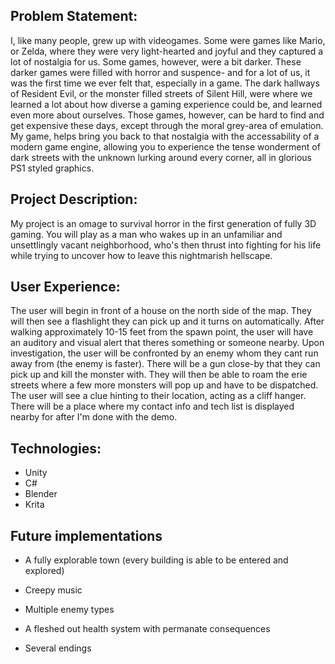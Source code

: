 ## Problem Statement: 

I, like many people, grew up with videogames. Some were games like Mario, or Zelda, where they were very light-hearted and joyful and they captured a lot of nostalgia for us. Some games, however, were a bit darker. These darker games were filled with horror and suspence- and for a lot of us, it was the first time we ever felt that, especially in a game. The dark hallways of Resident Evil, or the monster filled streets of Silent Hill, were where we learned a lot about how diverse a gaming experience could be, and learned even more about ourselves. Those games, however, can be hard to find and get expensive these days, except through the moral grey-area of emulation. My game, helps bring you back to that nostalgia with the accessability of a modern game engine, allowing you to experience the tense wonderment of dark streets with the unknown lurking around every corner, all in glorious PS1 styled graphics.

## Project Description:

My project is an omage to survival horror in the first generation of fully 3D gaming. You will play as a man who wakes up in an unfamiliar and unsettlingly vacant neighborhood, who's then thrust into fighting for his life while trying to uncover how to leave this nightmarish hellscape.

## User Experience:

The user will begin in front of a house on the north side of the map. They will then see a flashlight they can pick up and it turns on automatically. After walking approximately 10-15 feet from the spawn point, the user will have an auditory and visual alert that theres something or someone nearby. Upon investigation, the user will be confronted by an enemy whom they cant run away from (the enemy is faster). There will be a gun close-by that they can pick up and kill the monster with. They will then be able to roam the erie streets where a few more monsters will pop up and have to be dispatched. The user will see a clue hinting to their location, acting as a cliff hanger. There will be a place where my contact info and tech list is displayed nearby for after I'm done with the demo.


## Technologies:

- Unity
- C#
- Blender
- Krita

## Future implementations

- A fully explorable town (every building is able to be entered and explored)

- Creepy music

- Multiple enemy types

- A fleshed out health system with permanate consequences

- Several endings